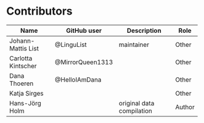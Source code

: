 # Contributors

Name               | GitHub user       | Description               | Role
---                | ---               | ---                       | ---
Johann-Mattis List | @LinguList        | maintainer                | Other
Carlotta Kintscher | @MirrorQueen1313  |                           | Other
Dana Thoeren       | @HelloIAmDana     |                           | Other
Katja Sirges       |                   |                           | Other
Hans-Jörg Holm     |                   | original data compilation | Author
